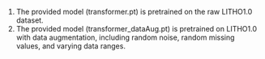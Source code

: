 1. The provided model (transformer.pt) is pretrained on the raw LITHO1.0 dataset.
2. The provided model (transformer_dataAug.pt) is pretrained on LITHO1.0 with data augmentation, including random noise, random missing values, and varying data ranges.